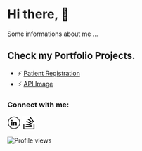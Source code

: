 # Hi there,  👋 

Some informations about me ...

## Check my Portfolio Projects.

- ⚡ [Patient Registration](https://github.com/VoitecP/patient_registration)
- ⚡ [API Image](https://github.com/VoitecP/api-image)

### Connect with me:

<a href="https://www.linkedin.com/in/piwowarski-wojciech/" target="_blank"><img src="https://github.com/VoitecP/VoitecP/blob/f62bb9720e01f3cd3e276107df9ecc2c9f0fa8b1/images/in.png" alt="LinkedIn" width="30"></a>
<a href="https://stackoverflow.com/users/20553607/voitecp" target="_blank"><img src="https://github.com/VoitecP/VoitecP/blob/342cce7b46a0da748ffca887a307e3c786c8d776/images/stack.png" alt="StackOverflow" width="30"></a>

![Profile views](https://gpvc.arturio.dev/VoitecP)
